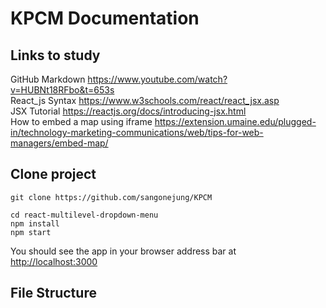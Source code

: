 # KPCM Documentation

## Links to study
GitHub Markdown https://www.youtube.com/watch?v=HUBNt18RFbo&t=653s <br />
React_js Syntax https://www.w3schools.com/react/react_jsx.asp <br/>
JSX Tutorial https://reactjs.org/docs/introducing-jsx.html <br/>
How to embed a map using iframe https://extension.umaine.edu/plugged-in/technology-marketing-communications/web/tips-for-web-managers/embed-map/ <br/>

## Clone project

```
git clone https://github.com/sangonejung/KPCM
```

```
cd react-multilevel-dropdown-menu
npm install
npm start
```

You should see the app in your browser address bar at [http://localhost:3000](http://localhost:3000)

## File Structure
